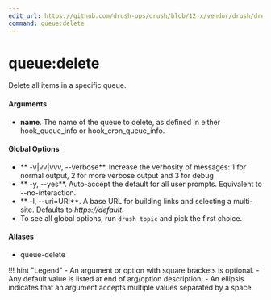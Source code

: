 ```yaml
---
edit_url: https://github.com/drush-ops/drush/blob/12.x/vendor/drush/drush/src/Commands/core/QueueCommands.php
command: queue:delete
---
```

# queue:delete

Delete all items in a specific queue.

#### Arguments

- **name**. The name of the queue to delete, as defined in either hook_queue_info or hook_cron_queue_info.

#### Global Options

- ** -v|vv|vvv, --verbose**. Increase the verbosity of messages: 1 for normal output, 2 for more verbose output and 3 for debug
- ** -y, --yes**. Auto-accept the default for all user prompts. Equivalent to --no-interaction.
- ** -l, --uri=URI**. A base URL for building links and selecting a multi-site. Defaults to *https://default*.
- To see all global options, run <code>drush topic</code> and pick the first choice.

#### Aliases

- queue-delete

!!! hint "Legend"
    - An argument or option with square brackets is optional.
    - Any default value is listed at end of arg/option description.
    - An ellipsis indicates that an argument accepts multiple values separated by a space.